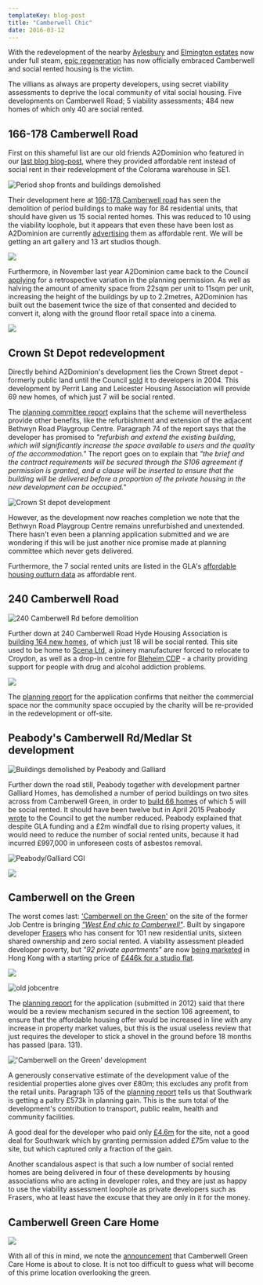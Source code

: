 ```yaml
---
templateKey: blog-post
title: "Camberwell Chic"
date: 2016-03-12
---
```

With the redevelopment of the nearby [Aylesbury](http://crappistmartin.github.io/aylesbury-estate/) and [Elmington estates](http://crappistmartin.github.io/elmington-estate-regeneration/) now under full steam, [epic regeneration](http://www.southwarkregeneration.co.uk/) has now officially embraced Camberwell and social rented housing is the victim.  

The villians as always are property developers, using secret viability assessments to deprive the local community of vital social housing.
Five developments on Camberwell Road; 5 viability assessments; 484 new homes of which only 40 are social rented.
 
## 166-178 Camberwell Road
First on this shameful list are our old friends A2Dominion who featured in our [last blog blog-post](/2016-02-16-the-affordable-housing-mirage/), where they provided affordable rent instead of social rent in their redevelopment of the Colorama warehouse in SE1.  

![Period shop fronts and buildings demolished](http://crappistmartin.github.io/images/wyndhamcamberwelljunction.jpg)

Their development here at [166-178 Camberwell road](http://planbuild.southwark.gov.uk/documents/?GetDocument=%7b%7b%7b!bpCt0dX5ay5Yt8dnMGRUPQ%3d%3d!%7d%7d%7d) has seen the demolition of period buildings to make way for 84 residential units, that should have given us 15 social rented homes. This was reduced to 10 using the viability loophole, but it appears that even these have been lost as A2Dominion are currently [advertising](http://www.a2dominion.co.uk/press-releases?pressid=360) them as affordable rent. We will be getting an art gallery and 13 art studios though. 

![](http://crappistmartin.github.io/images/dominionar.png)

Furthermore, in November last year A2Dominion came back to the Council [applying](http://planbuild.southwark.gov.uk/documents/?casereference=15/AP/4739&system=DC) for a retrospective variation in the planning permission. As well as halving the amount of amenity space from 22sqm per unit to 11sqm per unit, increasing the height of the buildings by up to 2.2metres, A2Dominion has built out the basement twice the size of that consented and decided to convert it, along with the ground floor retail space into a cinema.

![](http://crappistmartin.github.io/images/wyndhamcamberwell.jpg) 


## Crown St Depot redevelopment
Directly behind A2Dominion's development lies the Crown Street depot - formerly public land until the Council [sold](http://crappistmartin.github.io/images/LRegisterCrownStreetDepot.pdf) it to developers in 2004. This development by Perrit Lang and Leicester Housing Association will provide 69 new homes, of which just 7 will be social rented. 

The [planning committee report](http://planbuild.southwark.gov.uk/documents/?GetDocument=%7b%7b%7b!Pdhuk%2f2yE0RCmdPqLV1odQ%3d%3d!%7d%7d%7d) explains that the scheme will nevertheless provide other benefits, like the refurbishment and extension of the adjacent Bethwyn Road Playgroup Centre. Paragraph 74 of the report says that the developer has promised to _"refurbish and extend the existing building, which will significantly increase the space available to users and the quality of the accommodation."_ The report goes on to explain that _"the brief and the contract requirements will be secured through the S106 agreement if permission is granted, and a clause will be inserted to ensure that the building will be delivered before a proportion of the private housing in the new development can be occupied."_ 

![Crown St depot development](http://crappistmartin.github.io/images/crownstreet.jpg)

However, as the development now reaches completion we note that the Bethwyn Road Playgroup Centre remains unrefurbished and unextended. There hasn't even been a planning application submitted and we are wondering if this will be just another nice promise made at planning committee which never gets delivered.  

Furthermore, the 7 social rented units are listed in the GLA's [affordable housing outturn data](http://data.london.gov.uk/dataset/gla-affordable-housing-programme-outturn/resource/0c87e5dc-f1e9-4edf-b246-bef6b40a9ba3) as affordable rent. 

## 240 Camberwell Road
![240 Camberwell Rd before demolition](http://crappistmartin.github.io/images/240camberwellroad.png)

Further down at 240 Camberwell Road Hyde Housing Association is [building 164 new homes](https://www.hydenewhomes.co.uk/properties/camberwell-os3), of which just 18 will be social rented. This site used to be home to [Scena Ltd](http://www.scenapro.com/contact.html), a joinery manufacturer forced to relocate to Croydon, as well as a drop-in centre for [Bleheim CDP](http://blenheimcdp.org.uk/) - a charity providing support for people with drug and alcohol addiction problems. 

![](http://crappistmartin.github.io/images/240crdemolition.jpg)


The [planning report](http://moderngov.southwark.gov.uk/documents/s50981/Report.pdf) for the application confirms that neither the commercial space nor the community space occupied by the charity will be re-provided in the redevelopment or off-site.

## Peabody's Camberwell Rd/Medlar St development
![Buildings demolished by Peabody and Galliard](http://crappistmartin.github.io/images/Peabody-Camberwell-Road.jpg)

Further down the road still, Peabody together with development partner Galliard Homes, has demolished a number of period buildings on two sites across from Camberwell Green, in order to [build 66 homes](http://planbuild.southwark.gov.uk/documents/?casereference=12/AP/2444&system=DC) of which 5 will be social rented. It should have been twelve but in April 2015 Peabody [wrote](http://planbuild.southwark.gov.uk/documents/?GetDocument=%7b%7b%7b!Zzn2DsRQ760hOnwRlwN7xQ%3d%3d!%7d%7d%7d) to the Council to get the number reduced. Peabody explained that despite GLA funding and a £2m windfall due to rising property values, it would need to reduce the number of social rented units, because it had incurred £997,000 in unforeseen costs of asbestos removal. 


![Peabody/Galliard CGI](http://crappistmartin.github.io/images/peabodycrplan.png)


![](http://www.peabody.org.uk/media/1080/camberwell-road.jpg)

## Camberwell on the Green
The worst comes last: ['Camberwell on the Green'](http://www.camberwellonthegreen.co.uk/) on the site of the former Job Centre is bringing [_"West End chic to Camberwell"_](http://www.wharf.co.uk/news/property/singapore-developer-wants-bring-chic-10071222). Built by singapore developer [Frasers](http://www.fraserspropertydev.com/current.asp?project=camberwell) who has consent for 101 new residential units, sixteen shared ownership and zero social rented. A viability assessment pleaded developer poverty, but _"92 private apartments"_ are now [being marketed](http://www.thestandard.com.hk/section-news.php?id=166559&story_id=46172578&d_str=20160226&fc=13) in Hong Kong with a starting price of [£446k for a studio flat](http://www.wharf.co.uk/news/property/singapore-developer-wants-bring-chic-10071222).

![](http://crappistmartin.github.io/images/camberwellotg.jpg)

![old jobcentre](http://crappistmartin.github.io/images/camberwellonthegreen.png)

The [planning report](http://moderngov.southwark.gov.uk/documents/s39688/Appendix%201%20Planning%20Committee%20Report%202%20July%202013.pdf) for the application (submitted in 2012) said that there would be a review mechanism secured in the section 106 agreement, to ensure that the affordable housing offer would be increased in line with any increase in property market values, but this is the usual useless review that just requires the developer to stick a shovel in the ground before 18 months has passed (para. 131).

!['Camberwell on the Green' development](http://www.camberwellonthegreen.co.uk/uploads/slide1.jpg) 

A generously conservative estimate of the development value of the residential properties alone gives over £80m; this excludes any profit from the retail units. Paragraph 135 of the [planning report](http://moderngov.southwark.gov.uk/documents/s39688/Appendix%201%20Planning%20Committee%20Report%202%20July%202013.pdf) tells us that Southwark is getting a paltry £573k in planning gain. This is the sum total of the development's contribution to transport, public realm, health and community facilities.

A good deal for the developer who paid only [£4.6m](http://crappistmartin.github.io/images/LRegisterCamberwellOnTheGreen.pdf) for the site, not a good deal for Southwark which by granting permission added £75m value to the site, but which captured only a fraction of the gain.

Another scandalous aspect is that such a low number of social rented homes are being delivered in four of these developments by housing associations who are acting in developer roles, and they are just as happy to use the viability assessment loophole as private developers such as Frasers, who at least have the excuse that they are only in it for the money. 

## Camberwell Green Care Home
![](http://www.southwarknews.co.uk/wp-content/uploads/2015/10/Camberwell-Green-Care-home.jpg)

With all of this in mind, we note the [announcement](http://www.southwarknews.co.uk/news/search-to-find-35-oaps-new-places-as-care-home-to-close/) that Camberwell Green Care Home is about to close. It is not too difficult to guess what will become of this prime location overlooking the green.

